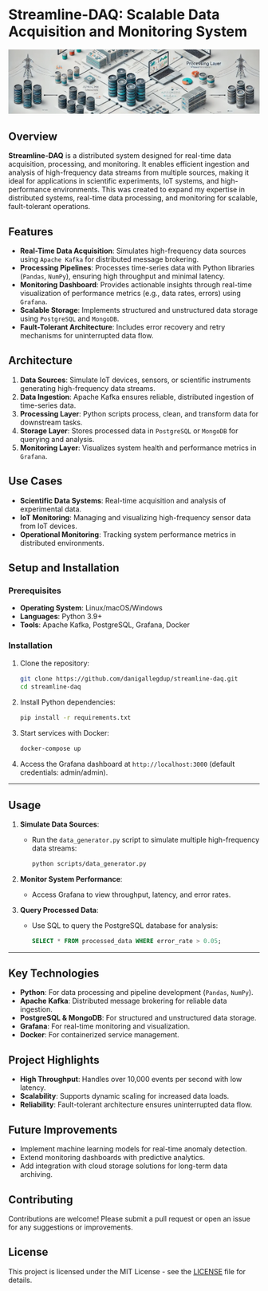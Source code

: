 # Streamline-DAQ: Scalable Data Acquisition and Monitoring System

![Architecture Diagram](./docs/architecture-diagram.png)

## Overview

**Streamline-DAQ** is a distributed system designed for real-time data acquisition, processing, and monitoring. It enables efficient ingestion and analysis of high-frequency data streams from multiple sources, making it ideal for applications in scientific experiments, IoT systems, and high-performance environments. This was created to expand my expertise in distributed systems, real-time data processing, and monitoring for scalable, fault-tolerant operations.

## Features

- **Real-Time Data Acquisition**: Simulates high-frequency data sources using `Apache Kafka` for distributed message brokering.
- **Processing Pipelines**: Processes time-series data with Python libraries (`Pandas`, `NumPy`), ensuring high throughput and minimal latency.
- **Monitoring Dashboard**: Provides actionable insights through real-time visualization of performance metrics (e.g., data rates, errors) using `Grafana`.
- **Scalable Storage**: Implements structured and unstructured data storage using `PostgreSQL` and `MongoDB`.
- **Fault-Tolerant Architecture**: Includes error recovery and retry mechanisms for uninterrupted data flow.

## Architecture

1. **Data Sources**: Simulate IoT devices, sensors, or scientific instruments generating high-frequency data streams.
2. **Data Ingestion**: Apache Kafka ensures reliable, distributed ingestion of time-series data.
3. **Processing Layer**: Python scripts process, clean, and transform data for downstream tasks.
4. **Storage Layer**: Stores processed data in `PostgreSQL` or `MongoDB` for querying and analysis.
5. **Monitoring Layer**: Visualizes system health and performance metrics in `Grafana`.

## Use Cases

- **Scientific Data Systems**: Real-time acquisition and analysis of experimental data.
- **IoT Monitoring**: Managing and visualizing high-frequency sensor data from IoT devices.
- **Operational Monitoring**: Tracking system performance metrics in distributed environments.

## Setup and Installation

### Prerequisites

- **Operating System**: Linux/macOS/Windows
- **Languages**: Python 3.9+
- **Tools**: Apache Kafka, PostgreSQL, Grafana, Docker

### Installation

1. Clone the repository:

    ```bash
    git clone https://github.com/danigallegdup/streamline-daq.git
    cd streamline-daq
    ```

2. Install Python dependencies:

    ```bash
    pip install -r requirements.txt
    ```

3. Start services with Docker:

    ```bash
    docker-compose up
    ```

4. Access the Grafana dashboard at `http://localhost:3000` (default credentials: admin/admin).

---

## Usage

1. **Simulate Data Sources**:

   - Run the `data_generator.py` script to simulate multiple high-frequency data streams:

     ```bash
     python scripts/data_generator.py
     ```

2. **Monitor System Performance**:
   - Access Grafana to view throughput, latency, and error rates.
3. **Query Processed Data**:
   - Use SQL to query the PostgreSQL database for analysis:

     ```sql
     SELECT * FROM processed_data WHERE error_rate > 0.05;
     ```

---

## Key Technologies

- **Python**: For data processing and pipeline development (`Pandas`, `NumPy`).
- **Apache Kafka**: Distributed message brokering for reliable data ingestion.
- **PostgreSQL & MongoDB**: For structured and unstructured data storage.
- **Grafana**: For real-time monitoring and visualization.
- **Docker**: For containerized service management.

## Project Highlights

- **High Throughput**: Handles over 10,000 events per second with low latency.
- **Scalability**: Supports dynamic scaling for increased data loads.
- **Reliability**: Fault-tolerant architecture ensures uninterrupted data flow.

## Future Improvements

- Implement machine learning models for real-time anomaly detection.
- Extend monitoring dashboards with predictive analytics.
- Add integration with cloud storage solutions for long-term data archiving.

## Contributing

Contributions are welcome! Please submit a pull request or open an issue for any suggestions or improvements.

## License

This project is licensed under the MIT License - see the [LICENSE](LICENSE) file for details.
